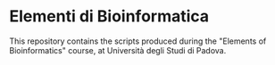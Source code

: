 # Elementi di Bioinformatica

This repository contains the scripts produced during the "Elements of Bioinformatics" course, at Università degli Studi di Padova.
